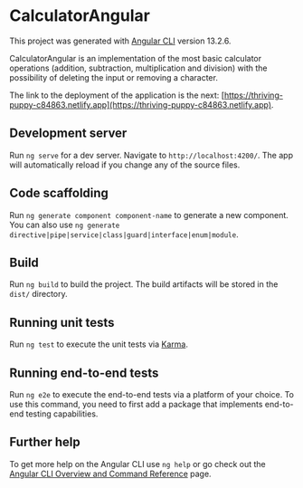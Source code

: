 # CalculatorAngular

This project was generated with [Angular CLI](https://github.com/angular/angular-cli) version 13.2.6.

CalculatorAngular is an implementation of the most basic calculator operations (addition, subtraction, multiplication and division) with the possibility of deleting the input or removing a character.

The link to the deployment of the application is the next: [https://thriving-puppy-c84863.netlify.app](https://thriving-puppy-c84863.netlify.app).

## Development server

Run `ng serve` for a dev server. Navigate to `http://localhost:4200/`. The app will automatically reload if you change any of the source files.

## Code scaffolding

Run `ng generate component component-name` to generate a new component. You can also use `ng generate directive|pipe|service|class|guard|interface|enum|module`.

## Build

Run `ng build` to build the project. The build artifacts will be stored in the `dist/` directory.

## Running unit tests

Run `ng test` to execute the unit tests via [Karma](https://karma-runner.github.io).

## Running end-to-end tests

Run `ng e2e` to execute the end-to-end tests via a platform of your choice. To use this command, you need to first add a package that implements end-to-end testing capabilities.

## Further help

To get more help on the Angular CLI use `ng help` or go check out the [Angular CLI Overview and Command Reference](https://angular.io/cli) page.
